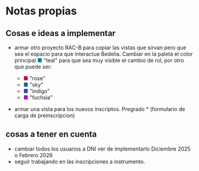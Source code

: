 # Notas propias

## Cosas e ideas a implementar

- armar otro proyecto RAC-B para copiar las vistas que sirvan pero que sea el espacio para que interactue Bedelia. Cambiar en la paleta el color principal <span style="color: teal">&#9632;</span> "teal" para que sea muy visible el cambio de rol, por otro que puede ser:
    - <span style="color: #be123C">&#9632;</span> "rose" 
    - <span style="color: #0369a1">&#9632;</span> "sky"
    - <span style="color: #4338ca">&#9632;</span> "indigo"
    - <span style="color: #a21caf">&#9632;</span> "fuchsia"
        
- armar una vista para los nuevos inscriptos. Pregrado * (formulario de carga de preinscripcion)

## cosas a tener en cuenta
- cambiar todos los usuarios a DNI ver de implementarlo Diciembre 2025 o Febrero 2026
- seguir trabajando en las inscripciones a instrumento.
